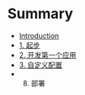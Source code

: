 # Summary

* [Introduction](README.md)
* [1. 起步](content/start.md)
* [2. 开发第一个应用](content/project.md)
* [3. 自定义配置](content/customize.md)
* 8. 部署

